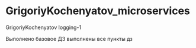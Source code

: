 # GrigoriyKochenyatov_microservices
GrigoriyKochenyatov logging-1


Выполнено базовое ДЗ
выполнены все пункты дз
